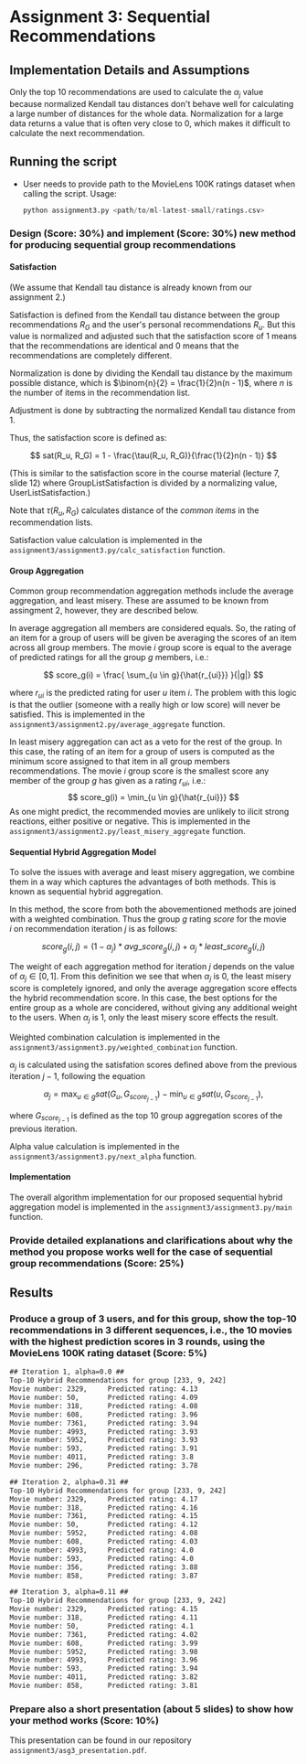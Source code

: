 # Assignment 3: Sequential Recommendations

## Implementation Details and Assumptions

Only the top 10 recommendations are used to calculate the $\alpha _j$ value
because normalized Kendall tau distances don't behave well for calculating
a large number of distances for the whole data. Normalization for a
large data returns a value that is often very close to 0, which makes
it difficult to calculate the next recommendation.

## Running the script

- User needs to provide path to the MovieLens 100K ratings dataset when calling the script. Usage:

  ```python
  python assignment3.py <path/to/ml-latest-small/ratings.csv>
  ```

### Design (Score: 30%) and implement (Score: 30%) new method for producing sequential group recommendations

<!-- Jokin johdanto -->

#### **Satisfaction**

(We assume that Kendall tau distance is already known from our assignment 2.)

Satisfaction is defined from the Kendall tau distance between
the group recommendations $R_G$ and the user's personal recommendations $R_u$.
But this value is normalized and adjusted such that the satisfaction score
of 1 means that the recommendations are identical and 0 means that the
recommendations are completely different.

Normalization is done by dividing the Kendall tau distance by the maximum
possible distance, which is $\binom{n}{2} = \frac{1}{2}n(n - 1)$, where $n$ is the number
of items in the recommendation list.

Adjustment is done by subtracting the normalized Kendall tau distance from 1.

Thus, the satisfaction score is defined as:

$$
sat(R_u, R_G) = 1 - \frac{\tau(R_u, R_G)}{\frac{1}{2}n(n - 1)}
$$

(This is similar to the satisfaction score in the course
material (lecture 7, slide 12) where GroupListSatisfaction is divided by
a normalizing value, UserListSatisfaction.)

Note that $\tau(R_u, R_G)$ calculates distance of the *common items* in the
recommendation lists.

Satisfaction value calculation is implemented in the `assignment3/assignment3.py/calc_satisfaction` function.

#### **Group Aggregation**

Common group recommendation aggregation methods include the average aggregation, and least misery. These are assumed to be known from assingment 2, however, they are described below.

In average aggregation all members are considered equals. So, the rating of an item for a group of users will be given be averaging the scores of an item across all group members. The movie $i$ group score is equal to the average of predicted ratings for all the group $g$ members, i.e.:

$$
score_g(i) = \frac{ \sum_{u \in g}{\hat{r_{ui}}} }{|g|}
$$

where $r_{ui}$ is the predicted rating for user $u$ item $i$. The problem with this logic is that the outlier (someone with a really high or low score) will never be satisfied. This is  implemented in the `assignment3/assignment2.py/average_aggregate` function.

In least misery aggregation can act as a veto for the rest of the group. In this case, the rating of an item for a group of users is computed as the minimum score assigned to that item in all group members recommendations. The movie $i$ group score is the smallest score any member of the group $g$ has given as a rating $r_{ui}$, i.e.:
$$ score_g(i) = \min_{u \in g}{\hat{r_{ui}}} $$
As one might predict, the recommended movies are unlikely to ilicit strong reactions, either positive or negative. This is  implemented in the `assignment3/assignment2.py/least_misery_aggregate` function.

#### **Sequential Hybrid Aggregation Model**
<!-- Vähän tekstiä että mikä on sequential recommendation -->

To solve the issues with average and least misery aggregation, we combine them in a way which captures the advantages of both methods. This is known as sequential hybrid aggregation.

In this method, the score from both the abovementioned methods are joined with a weighted combination. Thus the group $g$ rating $score$ for the movie $i$ on recommendation iteration $j$ is as follows:

$$ score_g(i, j) = (1 - \alpha _j)*avg\_score_g(i, j) + \alpha _j * least\_score_g(i, j)
$$

The weight of each aggregation method for iteration $j$ depends on the value of $\alpha _j \in [0,1]$. From this definition we see that when $\alpha _j$ is 0, the least misery score is completely ignored, and only the average aggregation score effects the hybrid recommendation score. In this case, the best options for the entire group as a whole are concidered, without giving any additional weight to the users. When $\alpha _j$ is 1, only the least misery score effects the result.
<!-- Lisää sepitystä näistä -->

Weighted combination calculation is implemented in the `assignment3/assignment3.py/weighted_combination` function.

$\alpha _j$ is calculated using the satisfation scores defined above from the previous iteration $j-1$, following the equation

$$
\alpha _j = \max _{u \in g} sat(G_u, G_{score_{j-1}}) - \min _{u \in g} sat(u, G_{score_{j-1}}),
$$

where $G_{score_{j-1}}$ is defined as the top 10 group aggregation scores of
the previous iteration.

<!-- Tekstiä tästä logiikasta-->

Alpha value calculation is implemented in the `assignment3/assignment3.py/next_alpha` function.

#### **Implementation**

The overall algorithm implementation for our proposed sequential hybrid aggregation model is implemented in the `assignment3/assignment3.py/main` function.

### Provide detailed explanations and clarifications about why the method you propose works well for the case of sequential group recommendations (Score: 25%)

<!-- TODO -->

## Results

### Produce a group of 3 users, and for this group, show the top-10 recommendations in 3 different sequences, i.e., the 10 movies with the highest prediction scores in 3 rounds, using the MovieLens 100K rating dataset (Score: 5%)

```txt
## Iteration 1, alpha=0.0 ##
Top-10 Hybrid Recommendations for group [233, 9, 242]
Movie number: 2329,     Predicted rating: 4.13
Movie number: 50,       Predicted rating: 4.09
Movie number: 318,      Predicted rating: 4.08
Movie number: 608,      Predicted rating: 3.96
Movie number: 7361,     Predicted rating: 3.94
Movie number: 4993,     Predicted rating: 3.93
Movie number: 5952,     Predicted rating: 3.93
Movie number: 593,      Predicted rating: 3.91
Movie number: 4011,     Predicted rating: 3.8
Movie number: 296,      Predicted rating: 3.78

## Iteration 2, alpha=0.31 ##
Top-10 Hybrid Recommendations for group [233, 9, 242]
Movie number: 2329,     Predicted rating: 4.17
Movie number: 318,      Predicted rating: 4.16
Movie number: 7361,     Predicted rating: 4.15
Movie number: 50,       Predicted rating: 4.12
Movie number: 5952,     Predicted rating: 4.08
Movie number: 608,      Predicted rating: 4.03
Movie number: 4993,     Predicted rating: 4.0
Movie number: 593,      Predicted rating: 4.0
Movie number: 356,      Predicted rating: 3.88
Movie number: 858,      Predicted rating: 3.87

## Iteration 3, alpha=0.11 ##
Top-10 Hybrid Recommendations for group [233, 9, 242]
Movie number: 2329,     Predicted rating: 4.15
Movie number: 318,      Predicted rating: 4.11
Movie number: 50,       Predicted rating: 4.1
Movie number: 7361,     Predicted rating: 4.02
Movie number: 608,      Predicted rating: 3.99
Movie number: 5952,     Predicted rating: 3.98
Movie number: 4993,     Predicted rating: 3.96
Movie number: 593,      Predicted rating: 3.94
Movie number: 4011,     Predicted rating: 3.82
Movie number: 858,      Predicted rating: 3.81
```

### Prepare also a short presentation (about 5 slides) to show how your method works (Score: 10%)

This presentation can be found in our repository `assignment3/asg3_presentation.pdf`.

